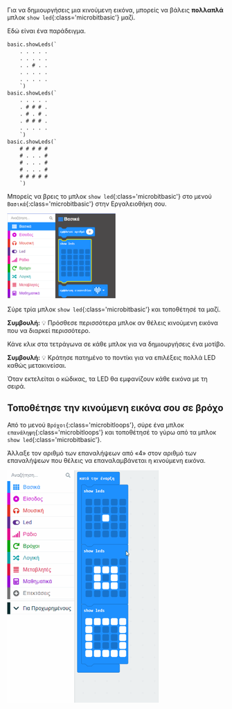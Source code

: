 Για να δημιουργήσεις μια κινούμενη εικόνα, μπορείς να βάλεις **πολλαπλά** μπλοκ `show led`{:class='microbitbasic'} μαζί.

Εδώ είναι ένα παράδειγμα.

```microbit
basic.showLeds(`
    . . . . .
    . . . . .
    . . # . .
    . . . . .
    . . . . .
    `)
basic.showLeds(`
    . . . . .
    . # # # .
    . # . # .
    . # # # .
    . . . . .
    `)
basic.showLeds(`
    # # # # #
    # . . . #
    # . . . #
    # . . . #
    # # # # #
    `)
```

Μπορείς να βρεις το μπλοκ `show led`{:class='microbitbasic'} στο μενού `Βασικά`{:class='microbitbasic'} στην Εργαλειοθήκη σου.

<img src="images/show-leds.png" alt="The Basic menu, with the 'show leds' block highlighted."  width="250"/>

Σύρε τρία μπλοκ `show led`{:class='microbitbasic'} και τοποθέτησέ τα μαζί.

**Συμβουλή:** 💡 Πρόσθεσε περισσότερα μπλοκ αν θέλεις κινούμενη εικόνα που να διαρκεί περισσότερο.

Κάνε κλικ στα τετράγωνα σε κάθε μπλοκ για να δημιουργήσεις ένα μοτίβο.

**Συμβουλή:** 💡 Κράτησε πατημένο το ποντίκι για να επιλέξεις πολλά LED καθώς μετακινείσαι.

Όταν εκτελείται ο κώδικας, τα LED θα εμφανίζουν κάθε εικόνα με τη σειρά.

## Τοποθέτησε την κινούμενη εικόνα σου σε βρόχο

Από το μενού `Βρόχοι`{:class='microbitloops'}, σύρε ένα μπλοκ `επανάληψη`{:class='microbitloops'} και τοποθέτησέ το γύρω από τα μπλοκ `show led`{:class='microbitbasic'}.

Άλλαξε τον αριθμό των επαναλήψεων από «4» στον αριθμό των επαναλήψεων που θέλεις να επαναλαμβάνεται η κινούμενη εικόνα.

<img src="images/animation-ingredient.gif" alt="Animation showing the 'repeat' block taken from the Loops menu. The 'repeat' block is then held over the top 'show leds' block and released, making the three 'show leds' blocks snap inside it. The number is then changed from a '4' to a '2'." width="350"/>
